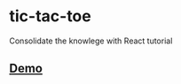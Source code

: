 # tic-tac-toe
Consolidate the knowlege with React tutorial

## [Demo](danight.github.io/projects/tic-tac-toe_upd/production-build/index.html)
